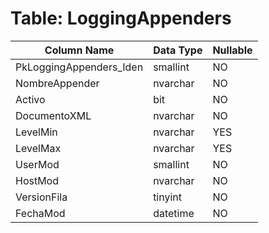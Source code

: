 # Table: LoggingAppenders

| Column Name | Data Type | Nullable |
|-------------|-----------|----------|
| PkLoggingAppenders_Iden | smallint | NO |
| NombreAppender | nvarchar | NO |
| Activo | bit | NO |
| DocumentoXML | nvarchar | NO |
| LevelMin | nvarchar | YES |
| LevelMax | nvarchar | YES |
| UserMod | smallint | NO |
| HostMod | nvarchar | NO |
| VersionFila | tinyint | NO |
| FechaMod | datetime | NO |
